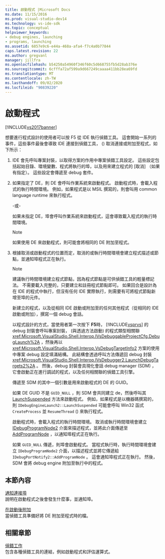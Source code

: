 ```yaml
---
title: 啟動程式 |Microsoft Docs
ms.date: 11/15/2016
ms.prod: visual-studio-dev14
ms.technology: vs-ide-sdk
ms.topic: conceptual
helpviewer_keywords:
- debug engines, launching
- programs, launching
ms.assetid: 6857e9c6-e44a-468a-afa4-f7c4a0b77844
caps.latest.revision: 22
ms.author: gregvanl
manager: jillfra
ms.openlocfilehash: b54250a54960f346f60c5d668755fb5d28ab376e
ms.sourcegitcommit: 6cfffa72af599a9d667249caaaa411bb28ea69fd
ms.translationtype: MT
ms.contentlocale: zh-TW
ms.lasthandoff: 09/02/2020
ms.locfileid: "90839220"
---
```

# <a name="launching-a-program"></a>啟動程式
[!INCLUDE[vs2017banner](../../includes/vs2017banner.md)]

想要進行程式設計的使用者可以按 F5 從 IDE 執行偵錯工具。 這會開始一系列的事件，這些事件最後會導致 IDE 連接到偵錯工具， () 取消連接或附加至程式，如下所示：  
  
1. IDE 會先呼叫專案封裝，以取得方案的作用中專案偵錯工具設定。 這些設定包括起始目錄、環境變數、程式將執行的埠，以及用來建立程式的 [取消] （如果有指定）。 這些設定會傳遞至 debug 套件。  
  
2. 如果指定了 DE，則 DE 會呼叫作業系統來啟動程式。 啟動程式時，會載入程式的執行時間環境。 例如，如果程式是以 MSIL 撰寫的，則會叫用 common language runtime 來執行程式。  
  
    -或-  
  
    如果未指定 DE，埠會呼叫作業系統來啟動程式，這會導致載入程式的執行時間環境。  
  
   > [!NOTE]
   > 如果使用 DE 來啟動程式，則可能會將相同的 DE 附加至程式。  
  
3. 根據取消或啟動程式的位置而定，取消的或執行時間環境會建立程式描述或節點，並通知埠程式正在執行。  
  
   > [!NOTE]
   > 建議執行時間環境建立程式節點，因為程式節點是可供偵錯工具的輕量標記法。 不需要載入完整的，只要建立和註冊程式節點即可。 如果回合是設計為在 IDE 的程式中執行，但沒有任何 IDE 實際執行，則需要有可將程式節點新增至埠的元件。  
  
   新建立的程式，以及從相同 IDE 啟動或附加至的任何其他程式（從相同的 IDE 啟動或附加），撰寫一個 debug 會話。  
  
   以程式設計的方式，當使用者第一次按下 **F5**時， [!INCLUDE[vsprvs](../../includes/vsprvs-md.md)] 的 debug 封裝會呼叫專案封裝， (與透過方法啟動) 的程式類型相關聯 <xref:Microsoft.VisualStudio.Shell.Interop.IVsDebuggableProjectCfg.DebugLaunch%2A> ，然後再以 <xref:Microsoft.VisualStudio.Shell.Interop.VsDebugTargetInfo2> 方案的使用中專案 debug 設定填滿結構。 此結構會透過呼叫方法傳遞回 debug 封裝 <xref:Microsoft.VisualStudio.Shell.Interop.IVsDebugger2.LaunchDebugTargets2%2A> 。 然後，debug 封裝會具現化會話 debug manager (SDM) ，它會啟動正在進行調試的程式，以及任何相關聯的偵錯工具引擎。  
  
   傳遞至 SDM 的其中一個引數是用來啟動程式的 DE 的 GUID。  
  
   如果 DE GUID 不是 `GUID_NULL` ，則 SDM 會共同建立 de，然後呼叫其 [LaunchSuspended](../../extensibility/debugger/reference/idebugenginelaunch2-launchsuspended.md) 方法來啟動程式。 例如，如果程式是以機器碼撰寫的，則 `IDebugEngineLaunch2::LaunchSuspended` 可能會呼叫 Win32 函式 `CreateProcess` 並 `ResumeThread` () 來執行程式。  
  
   啟動程式時，會載入程式的執行時間環境。 取消或執行時間環境會建立 [IDebugProgramNode2](../../extensibility/debugger/reference/idebugprogramnode2.md) 介面來描述程式，並將此介面傳遞至 [AddProgramNode](../../extensibility/debugger/reference/idebugportnotify2-addprogramnode.md) ，以通知埠程式正在執行。  
  
   如果 `GUID_NULL` 傳遞，則埠會啟動程式。 當程式執行時，執行時間環境會建立 `IDebugProgramNode2` 介面，以描述程式並將它傳遞給 `IDebugPortNotify2::AddProgramNode` 。 這會通知埠程式正在執行。 然後，SDM 會將 debug engine 附加至執行中的程式。  
  
## <a name="in-this-section"></a>本節內容  
 [通知連接埠](../../extensibility/debugger/notifying-the-port.md)  
 說明在啟動程式之後會發生什麼事，並通知埠。  
  
 [在啟動後附加](../../extensibility/debugger/attaching-after-a-launch.md)  
 當偵錯工具準備好將 DE 附加至程式時的檔。  
  
## <a name="related-sections"></a>相關章節  
 [偵錯工作](../../extensibility/debugger/debugging-tasks.md)  
 包含各種偵錯工具的連結，例如啟動程式和評估運算式。
